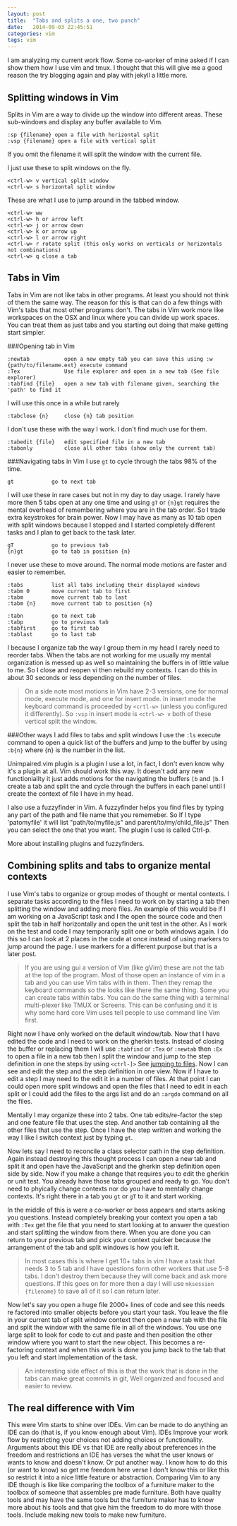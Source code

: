 ```yaml
---
layout: post
title:  "Tabs and splits a one, two punch"
date:   2014-09-03 22:45:51
categories: vim 
tags: vim
---
```


I am analyzing my current work flow. Some co-worker of mine asked if I can show them how I use vim and tmux. I thought that this will give me a good reason the try blogging again and play with jekyll a little more.

<!--more-->

## Splitting windows in Vim

Splits in Vim are a way to divide up the window into different areas. These sub-windows and display any buffer available to Vim. 

```
:sp {filename} open a file with horizontal split
:vsp {filename} open a file with vertical split
```

If you omit the filename it will split the window with the current file.

I just use these to split windows on the fly.

```
<ctrl-w> v vertical split window
<ctrl-w> s horizontal split window
```

These are what I use to jump around in the tabbed window.

```
<ctrl-w> ww
<ctrl-w> h or arrow left
<ctrl-w> j or arrow down
<ctrl-w> k or arrow up
<ctrl-w> l or arrow right
<ctrl-w> r rotate split (this only works on verticals or horizontals not combinations)
<ctrl-w> q close a tab

```

## Tabs in Vim
Tabs in Vim are not like tabs in other programs. At least you should not think of them the same way. The reason for this is that can do a few things with Vim's tabs that most other programs don't. The tabs in Vim work more like workspaces on the OSX and linux where you can divide up work spaces. You can treat them as just tabs and you starting out doing that make getting start simpler. 

###Opening tab in Vim

```
:newtab           open a new empty tab you can save this using :w {path/to/filename.ext} execute command
:Tex              Use file explorer and open in a new tab (See file explorer)
:tabfind {file}   open a new tab with filename given, searching the 'path' to find it
```

I will use this once in a while but rarely

```
:tabclose {n}     close {n} tab position
```

I don't use these with the way I work. I don't find much use for them.

```
:tabedit {file}   edit specified file in a new tab
:tabonly          close all other tabs (show only the current tab)
```

###Navigating tabs in Vim
I use ```gt``` to cycle through the tabs 98% of the time. 

```
gt            go to next tab
```

I will use these in rare cases but not in my day to day usage. I rarely have more then 5 tabs open at any one time and using ```gT``` or ```{n}gt``` requires the mental overhead of remembering where you are in the tab order. So I trade extra keystrokes for brain power. Now I may have as many as 10 tab open with split windows because I stopped and I started completely different tasks and I plan to get back to the task later. 

```
gT            go to previous tab
{n}gt         go to tab in position {n} 
```

I never use these to move around. The normal mode motions are faster and easier to remember.

```
:tabs         list all tabs including their displayed windows
:tabm 0       move current tab to first
:tabm         move current tab to last
:tabm {n}     move current tab to position {n}

:tabn         go to next tab
:tabp         go to previous tab
:tabfirst     go to first tab
:tablast      go to last tab
```

I because I organize tab the way I group them in my head I rarely need to reorder tabs. When the tabs are not working for me usually my mental organization is messed up as well so maintaining the buffers in of little value to me. So I close and reopen vi then rebuild my contexts. I can do this in about 30 seconds or less depending on the number of files.  

> On a side note most motions in Vim have 2-3 versions, one for normal mode, execute mode, and one for insert mode. In insert mode the keyboard command is proceeded by ```<crtl-w>``` (unless you configured it differently). So ```:vsp``` in insert mode is ```<ctrl-w> v``` both of these vertical split the window.

###Other ways I add files to tabs and split windows
I use the ```:ls``` execute command to open a quick list of the buffers and jump to the buffer by using ```:b{n}``` where {n} is the number in the list.

Unimpaired.vim plugin is a plugin I use a lot, in fact, I don't even know why it's a plugin at all. Vim should work this way. It doesn't add any new functioniality it just adds motions for the navigating the buffers ```[b``` and ```]b```. I create a tab and split the and cycle through the buffers in each panel until I create the context of file I have in my head.

I also use a fuzzyfinder in Vim. A fuzzyfinder helps you find files by typing any part of the path and file name that you rememeber. So If I type 'patomyfile' it will list "path/to/myfile.js" and parent/to/my/child_file.js" Then you can select the one that you want. The plugin I use is called Ctrl-p.

More about installing plugins and fuzzyfinders.

## Combining splits and tabs to organize mental contexts
I use Vim's tabs to organize or group modes of thought or mental contexts. I separate tasks according to the files I need to work on by starting a tab then splitting the window and adding more files. An example of this would be if I am working on a JavaScript task and I the open the source code and then split the tab in half horizontally and open the unit test in the other. As I work on the test and code I may temporarily split one or both windows again. I do this so I can look at 2 places in the code at once instead of using markers to jump around the page. I use markers for a different purpose but that is a later post. 

> If you are using gui a version of Vim (like gVim) these are not the tab at the top of the program. Most of those open an instance of vim in a tab and you can use Vim tabs with in them. Then they remap the keyboard commands so the looks like there the same thing. Some you can create tabs within tabs. You can do the same thing with a terminal multi-plexer like TMUX or Screens. This can be confusing and it is why some hard core Vim uses tell people to use command line Vim first.

Right now I have only worked on the default window/tab. Now that I have edited the code and I need to work on the gherkin tests. Instead of closing the buffer or replacing them I will use ```:tabfind``` or ```:Tex``` or ```:newtab``` then ```:Ex``` to open a file in a new tab then I split the window and jump to the step definition in one the steps by using ```<ctrl-]>``` See [jumping to files](vim_move_aroud_files.md). Now I can see and edit the step and the step definition in one view. Now if I have to edit a step I may need to the edit it in a number of files. At that point I can could open more split windows and open the files that I need to edit in each split or I could add the files to the args list and do an ```:argdo``` command on all the files. 

Mentally I may organize these into 2 tabs. One tab edits/re-factor the step and one feature file that uses the step. And another tab containing all the other files that use the step. Once I have the step written and working the way I like I switch context just by typing ```gt```.

Now lets say I need to reconcile a class selector path in the step definition. Again instead destroying this thought process I can open a new tab and split it and open have the JavaScript and the gherkin step definition open side by side. Now if you make a change that requires you to edit the gherkin or unit test. You already have those tabs grouped and ready to go. You don't need to phyically change contexts nor do you have to mentally change contexts. It's right there in a tab you ```gt``` or ```gT``` to it and start working.

In the middle of this is were a co-worker or boss appears and starts asking you questions. Instead completely breaking your context you open a tab with ```:Tex``` get the file that you need to start looking at to answer the question and start splitting the window from there. When you are done you can return to your previous tab and pick your context quicker because the arrangement of the tab and split windows is how you left it.

>In most cases this is where I get 10+ tabs in vim I have a task that needs 3 to 5 tab and I have questions form other workers that use 5-8 tabs. I don't destroy them because they will come back and ask more questions. If this goes on for more then a day I will use ```mksession {filename}``` to save all of it so I can return later.

Now let's say you open a huge file 2000+ lines of code and see this needs re factored into smaller objects before you start your task. You leave the file in your current tab of split window context then open a new tab with the file and split the window with the same file in all of the windows. You use one large split to look for code to cut and paste and then position the other window where you want to start the new object. This becomes a re-factoring context and when this work is done you jump back to the tab that you left and start implementation of the task. 

>An interesting side effect of this is that the work that is done in the tabs can make great commits in git, Well organized and focused and easier to review.

## The real difference with Vim
This were Vim starts to shine over IDEs. Vim can be made to do anything an IDE can do (that is, if you know enough about Vim). IDEs Improve your work flow by restricting your choices not adding choices or functionality. Arguments about this IDE vs that IDE are really about preferences in the freedom and restrictions an IDE has verses the what the user knows or wants to know and doesn't know. Or put another way. I know how to do this (or want to know) so get me freedom here verse I don't know this or like this so restrict it into a nice little feature or abstraction. Comparing Vim to any IDE though is like like comparing the toolbox of a furniture maker to the toolbox of someone that assembles pre made furniture. Both have quality tools and may have the same tools but the furniture maker has to know more about his tools and that give him the freedom to do more with those tools. Include making new tools to make new furniture. 
